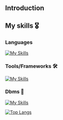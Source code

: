 ## Introduction

## My skills 🎖️

### Languages 

[![My Skills](https://skillicons.dev/icons?i=go,php,java,python,c&theme=dark)](https://skillicons.dev)

### Tools/Frameworks 🛠️

[![My Skills](https://skillicons.dev/icons?i=django,laravel,spring&theme=dark)](https://skillicons.dev)

### Dbms 📄 

[![My Skills](https://skillicons.dev/icons?i=mysql,postgres&theme=dark)](https://skillicons.dev)


[![Top Langs](https://github-readme-stats.vercel.app/api/top-langs/?username=NeichS&hide=html,NSIS&layout=donut-vertical)](https://github.com/anuraghazra/github-readme-stats)

<!--
**NeichS/NeichS** is a ✨ _special_ ✨ repository because its `README.md` (this file) appears on your GitHub profile.

Here are some ideas to get you started:

- 🔭 I’m currently working on ...
- 🌱 I’m currently learning ...
- 👯 I’m looking to collaborate on ...
- 🤔 I’m looking for help with ...
- 💬 Ask me about ...
- 📫 How to reach me: ...
- 😄 Pronouns: ...
- ⚡ Fun fact: ...
-->
